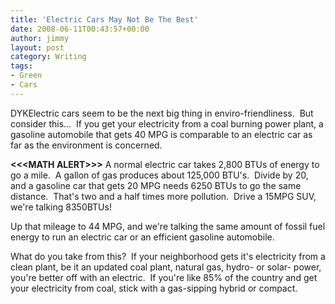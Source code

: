 ```yaml
---
title: 'Electric Cars May Not Be The Best'
date: 2008-06-11T00:43:57+00:00
author: jimmy
layout: post
category: Writing
tags: 
- Green
- Cars
---
```


  DYKElectric cars seem to be the next big thing in enviro-friendliness.  But consider this&#8230;  If you get your electricity from a coal burning power plant, a gasoline automobile that gets 40 MPG is comparable to an electric car as far as the environment is concerned.

**\<\<\<MATH ALERT\>\>\>** A normal electric car takes 2,800 BTUs of energy to go a mile.  A gallon of gas produces about 125,000 BTU's.  Divide by 20, and a gasoline car that gets 20 MPG needs 6250 BTUs to go the same distance.  That's two and a half times more pollution.  Drive a 15MPG SUV, we're talking 8350BTUs!

Up that mileage to 44 MPG, and we're talking the same amount of fossil fuel energy to run an electric car or an efficient gasoline automobile.

What do you take from this?  If your neighborhood gets it's electricity from a clean plant, be it an updated coal plant, natural gas, hydro- or solar- power, you're better off with an electric.  If you're like 85% of the country and get your electricity from coal, stick with a gas-sipping hybrid or compact.
